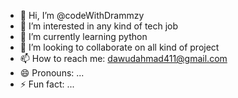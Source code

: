- 👋 Hi, I’m @codeWithDrammzy
- 👀 I’m interested in any kind of tech job
- 🌱 I’m currently learning python 
- 💞️ I’m looking to collaborate on all kind of project 
- 📫 How to reach me: dawudahmad411@gmail.com
- 😄 Pronouns: ...
- ⚡ Fun fact: ...

<!---
codeWithDrammzy/codeWithDrammzy is a ✨ special ✨ repository because its `README.md` (this file) appears on your GitHub profile.
You can click the Preview link to take a look at your changes.
--->
